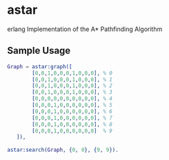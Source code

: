 astar
=====

erlang Implementation of the A* Pathfinding Algorithm


Sample Usage
-----
```erlang
Graph = astar:graph([
        [0,0,1,0,0,0,1,0,0,0], % 0
        [0,0,1,0,0,0,1,0,0,0], % 1
        [0,0,1,0,0,0,1,0,0,0], % 2
        [0,0,1,0,0,0,1,0,0,0], % 3
        [0,0,0,0,0,0,0,0,0,0], % 4
        [0,0,0,1,0,0,0,0,0,0], % 5
        [0,0,0,1,0,0,0,0,0,0], % 6
        [0,0,0,1,0,0,0,0,0,0], % 7
        [0,0,0,1,0,0,0,0,0,0], % 8
        [0,0,0,1,0,0,0,0,0,0]  % 9
   ]),
   
astar:search(Graph, {0, 0}, {9, 9}).

```
